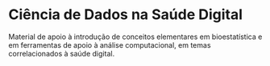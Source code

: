 # Ciência de Dados na Saúde Digital

Material de apoio à introdução de conceitos elementares em bioestatística e em ferramentas de apoio à análise computacional, em temas correlacionados à saúde digital.
